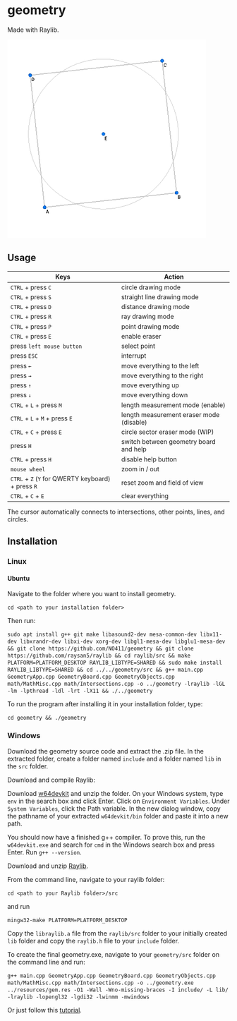 # geometry
Made with Raylib.

![screenshot](https://raw.githubusercontent.com/NO411/geometry/master/screenshot.png)

## Usage

| Keys                                               | Action                                  |
|----------------------------------------------------|-----------------------------------------|
| `CTRL` + press `C`                                 | circle drawing mode                     |
| `CTRL` + press `S`                                 | straight line drawing mode              |
| `CTRL` + press `D`                                 | distance drawing mode                   |
| `CTRL` + press `R`                                 | ray drawing mode                        |
| `CTRL` + press `P`                                 | point drawing mode                      |
| `CTRL` + press `E`                                 | enable eraser                           |
| press `left mouse button`                          | select point                            |
| press `ESC`                                        | interrupt                               |
| press `←`                                          | move everything to the left             |
| press `→`                                          | move everything to the right            |
| press `↑`                                          | move everything up                      |
| press `↓`                                          | move everything down                    |
| `CTRL` + `L` + press `M`                           | length measurement mode (enable)        |
| `CTRL` + `L` + `M` + press `E`                     | length measurement eraser mode (disable)|
| `CTRL` + `C` + press `E`                           | circle sector eraser mode (WIP)         |
| press `H`                                          | switch between geometry board and help  |
| `CTRL` + press `H`                                 | disable help button                     |
| `mouse wheel`                                      | zoom in / out                           |
| `CTRL` + `Z` (`Y` for QWERTY keyboard) + press `R` | reset zoom and field of view            |
| `CTRL` + `C` + `E`                                 | clear everything                        |

The cursor automatically connects to intersections, other points, lines, and circles.

## Installation

### Linux

#### Ubuntu

Navigate to the folder where you want to install geometry.

```
cd <path to your installation folder>
```

Then run:

```
sudo apt install g++ git make libasound2-dev mesa-common-dev libx11-dev libxrandr-dev libxi-dev xorg-dev libgl1-mesa-dev libglu1-mesa-dev && git clone https://github.com/NO411/geometry && git clone https://github.com/raysan5/raylib && cd raylib/src && make PLATFORM=PLATFORM_DESKTOP RAYLIB_LIBTYPE=SHARED && sudo make install RAYLIB_LIBTYPE=SHARED && cd ../../geometry/src && g++ main.cpp GeometryApp.cpp GeometryBoard.cpp GeometryObjects.cpp math/MathMisc.cpp math/Intersections.cpp -o ../geometry -lraylib -lGL -lm -lpthread -ldl -lrt -lX11 && ./../geometry
```

To run the program after installing it in your installation folder, type:
```
cd geometry && ./geometry
```

### Windows

Download the geometry source code and extract the .zip file.
In the extracted folder, create a folder named `include` and a folder named `lib` in the `src` folder.

Download and compile Raylib:

Download [w64devkit](https://github.com/skeeto/w64devkit/releases/download/v1.11.0/w64devkit-1.11.0.zip) and unzip the folder.
On your Windows system, type `env` in the search box and click Enter. Click on `Environment Variables`. Under `System Variables`, click the Path variable. In the new dialog window, copy the pathname of your extracted `w64devkit/bin` folder and paste it into a new path.

You should now have a finished g++ compiler. To prove this, run the `w64devkit.exe` and search for `cmd` in the Windows search box and press Enter. Run `g++ --version`.

Download and unzip [Raylib](https://github.com/raysan5/raylib).

From the command line, navigate to your raylib folder:
```
cd <path to your Raylib folder>/src
```
and run
```
mingw32-make PLATFORM=PLATFORM_DESKTOP
```

Copy the `libraylib.a` file from the `raylib/src` folder to your initially created `lib` folder and copy the `raylib.h` file to your `include` folder.

To create the final geometry.exe, navigate to your `geometry/src` folder on the command line and run:

```
g++ main.cpp GeometryApp.cpp GeometryBoard.cpp GeometryObjects.cpp math/MathMisc.cpp math/Intersections.cpp -o ../geometry.exe ../resources/gem.res -O1 -Wall -Wno-missing-braces -I include/ -L lib/ -lraylib -lopengl32 -lgdi32 -lwinmm -mwindows
```

Or just follow this [tutorial](https://www.youtube.com/watch?v=HPDLTQ4J_zQ).
